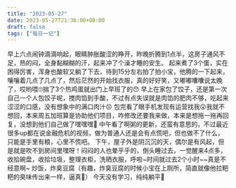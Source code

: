```yaml
---
title: "2023-05-27"
date: 2023-05-27T21:36:00+08:00
draft: false
tags: ["每日一记"]
---
```


早上六点闹钟滴滴响起，眼睛肿胀酸涩的睁开，昨晚折腾到1点半，这房子通风不足，热的闷，全身黏糊糊的汗，起来冲了个澡才睡的安生。
起来煮了3个蛋，实在困得厉害，浑身也酸软又躺了下去，待到15分左右拍了拍小宝，他腾的一下起来，嚷嚷着几点了几点了，然后茫然的开始找衣服，真的好好笑，又嘟嘟囔囔说太晚了，哎哟喂🙄揣了3个热鸡蛋就出门上早班了的😯
早上在家包了饺子，还是第一次自己一个人包饺子呢，搅肉馅到手酸，不过有点失误就是肉馅的肥肉不够，吃起来涩涩的口感，没有想象中的满口肉汁😣
包完看了眼手机发现有运营找我😲我就不想回，本来周五加班算是协助他们项目，咋修改还要我来做，本来是想拖一拖再回复，没想到他们自己做了嘿嘿嘿🥱
中午看了啊粥的更新，还蛮有意思的，不过最近很多up都在说金融危机的视频，做为普通人还是会有点慌吧，但也做不了什么，只能是手里有粮，心里不慌吧。
下午，屋子外是阴沉沉的天，偶尔是有风起，但是就是吹不到房间里嘿呀！闷闷的人也晕乎乎的，倒头睡过去，一觉醒来4点多，收拾碗盘，收拾垃圾，整理衣柜，洗晒衣服，呼啦~时间就过去2个小时~~真是不经意啊~
炒饭，炸臭豆腐（有趣，炸臭豆腐的时候小宝在上厕所，简直就像他拉粑粑的臭味传出来一样，逼真🤣）
今天没有学习，纯纯躺平🥱